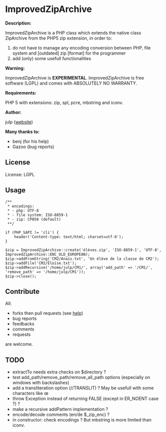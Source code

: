 # ImprovedZipArchive #

**Description:**

ImprovedZipArchive is a PHP class which extends the native class ZipArchive from the PHP5 zip extension, in order to:

1. do not have to manage any encoding conversion between PHP, file system and [outdated] zip [format] for the programmer
2. add (only) some usefull functionalities


**Warning:**

ImprovedZipArchive is **EXPERIMENTAL**. ImprovedZipArchive is free software (LGPL) and comes with ABSOLUTELY NO WARRANTY.


**Requirements:**

PHP 5 with extensions: zip, spl, pcre, mbstring and iconv.


**Author:**

julp ([website](http://julp.developpez.com/))


**Many thanks to:**

* benj (for his help)
* Gazoo (bug reports)

## License ##

License: LGPL

## Usage ##

    /**
     * encodings:
     * - php: UTF-8
     * - file system: ISO-8859-1
     * - zip: CP850 (default)
     **/

    if (PHP_SAPI != 'cli') {
        header('Content-type: text/html; charset=utf-8');
    }

    $zip = ImprovedZipArchive::create('élèves.zip', 'ISO-8859-1', 'UTF-8', ImprovedZipArchive::ENC_OLD_EUROPEAN);
    $zip->addFromString('CM2/Anaïs.txt', 'Un élève de la classe de CM2');
    $zip->addFile('CM2/Éloïse.txt');
    $zip->addRecursive('/home/julp/CM1/', array('add_path' => '/CM1/', 'remove_path' => '/home/julp/CM1'));
    $zip->close();

## Contribute ##

All:

* forks then pull requests (see [help](http://help.github.com/forking/))
* bug reports
* feedbacks
* comments
* requests

are welcome.

## TODO ##

* extractTo needs extra checks on $directory ?
* test add_path/remove_path/remove_all_path options (especially on windows with backslashes)
* add a transliteration option (//TRANSLIT) ? May be usefull with some characters like œ
* throw Exception instead of returning FALSE (except in ER_NOENT case ?) ?
* make a recursive addPattern implementation ?
* encode/decode comments (en/de $_zip_enc) ?
* in constructor: check encodings ? But mbstring is more limited than iconv.